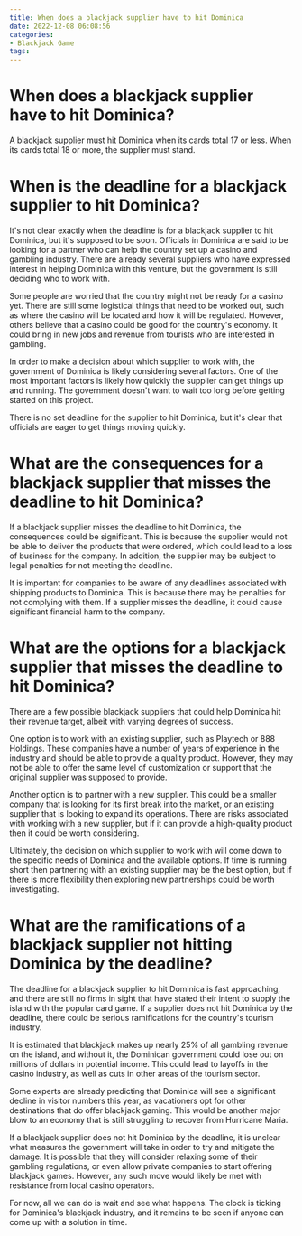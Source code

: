 ```yaml
---
title: When does a blackjack supplier have to hit Dominica
date: 2022-12-08 06:08:56
categories:
- Blackjack Game
tags:
---
```



#  When does a blackjack supplier have to hit Dominica?

A blackjack supplier must hit Dominica when its cards total 17 or less. When its cards total 18 or more, the supplier must stand.

#  When is the deadline for a blackjack supplier to hit Dominica?

It's not clear exactly when the deadline is for a blackjack supplier to hit Dominica, but it's supposed to be soon. Officials in Dominica are said to be looking for a partner who can help the country set up a casino and gambling industry. There are already several suppliers who have expressed interest in helping Dominica with this venture, but the government is still deciding who to work with.

Some people are worried that the country might not be ready for a casino yet. There are still some logistical things that need to be worked out, such as where the casino will be located and how it will be regulated. However, others believe that a casino could be good for the country's economy. It could bring in new jobs and revenue from tourists who are interested in gambling.

In order to make a decision about which supplier to work with, the government of Dominica is likely considering several factors. One of the most important factors is likely how quickly the supplier can get things up and running. The government doesn't want to wait too long before getting started on this project.

There is no set deadline for the supplier to hit Dominica, but it's clear that officials are eager to get things moving quickly.

#  What are the consequences for a blackjack supplier that misses the deadline to hit Dominica?

If a blackjack supplier misses the deadline to hit Dominica, the consequences could be significant. This is because the supplier would not be able to deliver the products that were ordered, which could lead to a loss of business for the company. In addition, the supplier may be subject to legal penalties for not meeting the deadline.

It is important for companies to be aware of any deadlines associated with shipping products to Dominica. This is because there may be penalties for not complying with them. If a supplier misses the deadline, it could cause significant financial harm to the company.

#  What are the options for a blackjack supplier that misses the deadline to hit Dominica?

There are a few possible blackjack suppliers that could help Dominica hit their revenue target, albeit with varying degrees of success.

One option is to work with an existing supplier, such as Playtech or 888 Holdings. These companies have a number of years of experience in the industry and should be able to provide a quality product. However, they may not be able to offer the same level of customization or support that the original supplier was supposed to provide.

Another option is to partner with a new supplier. This could be a smaller company that is looking for its first break into the market, or an existing supplier that is looking to expand its operations. There are risks associated with working with a new supplier, but if it can provide a high-quality product then it could be worth considering.

Ultimately, the decision on which supplier to work with will come down to the specific needs of Dominica and the available options. If time is running short then partnering with an existing supplier may be the best option, but if there is more flexibility then exploring new partnerships could be worth investigating.

#  What are the ramifications of a blackjack supplier not hitting Dominica by the deadline?

The deadline for a blackjack supplier to hit Dominica is fast approaching, and there are still no firms in sight that have stated their intent to supply the island with the popular card game. If a supplier does not hit Dominica by the deadline, there could be serious ramifications for the country's tourism industry.

It is estimated that blackjack makes up nearly 25% of all gambling revenue on the island, and without it, the Dominican government could lose out on millions of dollars in potential income. This could lead to layoffs in the casino industry, as well as cuts in other areas of the tourism sector.

Some experts are already predicting that Dominica will see a significant decline in visitor numbers this year, as vacationers opt for other destinations that do offer blackjack gaming. This would be another major blow to an economy that is still struggling to recover from Hurricane Maria.

If a blackjack supplier does not hit Dominica by the deadline, it is unclear what measures the government will take in order to try and mitigate the damage. It is possible that they will consider relaxing some of their gambling regulations, or even allow private companies to start offering blackjack games. However, any such move would likely be met with resistance from local casino operators.

For now, all we can do is wait and see what happens. The clock is ticking for Dominica's blackjack industry, and it remains to be seen if anyone can come up with a solution in time.